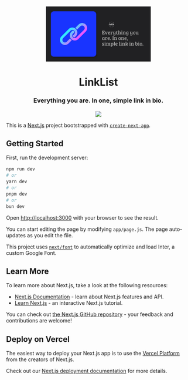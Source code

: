 <p align="center"> 
    <img src="/src/app/opengraph-image.jpg" align="center" height="150"></img>
</p>

<h1 align="center">LinkList</h1> 
<h3 align="center">Everything you are. In one, simple link in bio.</h3>

<p align="center"> 
    <img src="[linklist-dgudzs8wu-aryan-singhs-projects-94c4ae22.vercel.app](https://vercel.com/aryan-singhs-projects-94c4ae22/linklist/G1gehb77Z1FaKH2HGDv9jYAWrYbW)" align="center" height="150"></img>
</p>

This is a [Next.js](https://nextjs.org/) project bootstrapped with [`create-next-app`](https://github.com/vercel/next.js/tree/canary/packages/create-next-app).

## Getting Started

First, run the development server:

```bash
npm run dev
# or
yarn dev
# or
pnpm dev
# or
bun dev
```

Open [http://localhost:3000](http://localhost:3000) with your browser to see the result.

You can start editing the page by modifying `app/page.js`. The page auto-updates as you edit the file.

This project uses [`next/font`](https://nextjs.org/docs/basic-features/font-optimization) to automatically optimize and load Inter, a custom Google Font.

## Learn More

To learn more about Next.js, take a look at the following resources:

- [Next.js Documentation](https://nextjs.org/docs) - learn about Next.js features and API.
- [Learn Next.js](https://nextjs.org/learn) - an interactive Next.js tutorial.

You can check out [the Next.js GitHub repository](https://github.com/vercel/next.js/) - your feedback and contributions are welcome!

## Deploy on Vercel

The easiest way to deploy your Next.js app is to use the [Vercel Platform](https://vercel.com/new?utm_medium=default-template&filter=next.js&utm_source=create-next-app&utm_campaign=create-next-app-readme) from the creators of Next.js.

Check out our [Next.js deployment documentation](https://nextjs.org/docs/deployment) for more details.
